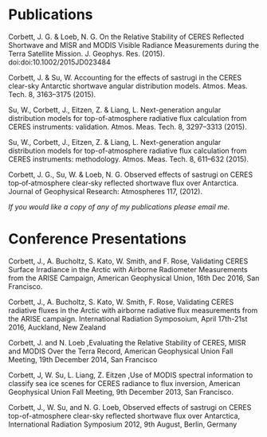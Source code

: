 # Publications
Corbett, J. G. & Loeb, N. G. On the Relative Stability of CERES Reflected Shortwave and MISR and MODIS Visible Radiance Measurements during the Terra Satellite Mission. J. Geophys. Res. (2015). doi:doi:10.1002/2015JD023484

Corbett, J. & Su, W. Accounting for the effects of sastrugi in the CERES clear-sky Antarctic shortwave angular distribution models. Atmos. Meas. Tech. 8, 3163–3175 (2015).

Su, W., Corbett, J., Eitzen, Z. & Liang, L. Next-generation angular distribution models for top-of-atmosphere radiative flux calculation from CERES instruments: validation. Atmos. Meas. Tech. 8, 3297–3313 (2015).

Su, W., Corbett, J., Eitzen, Z. & Liang, L. Next-generation angular distribution models for top-of-atmosphere radiative flux calculation from CERES instruments: methodology. Atmos. Meas. Tech. 8, 611–632 (2015).

Corbett, J. G., Su, W. & Loeb, N. G. Observed effects of sastrugi on CERES top‐of‐atmosphere clear‐sky reflected shortwave flux over Antarctica. Journal of Geophysical Research: Atmospheres 117, (2012).

*If you would like a copy of any of my publications please email me.*

# Conference Presentations
Corbett, J., A. Bucholtz, S. Kato, W. Smith, and F. Rose, Validating CERES Surface Irradiance in the Arctic with Airborne Radiometer Measurements from the ARISE Campaign, American Geophysical Union, 16th Dec 2016, San Francisco.  

Corbett, J., A. Bucholtz, S. Kato, W. Smith, F. Rose, Validating CERES radiative fluxes in the Arctic with airborne radiative flux measurements from the ARISE campaign. International Radiation Symposoium, April 17th-21st 2016, Auckland, New Zealand

Corbett, J. and N. Loeb ,Evaluating the Relative Stability of CERES, MISR and MODIS Over the Terra Record, American Geophysical Union Fall Meeting, 19th December 2014, San Francisco

Corbett, J, W. Su, L. Liang, Z. Eitzen ,Use of MODIS spectral information to classify sea ice scenes for CERES radiance to flux inversion, American Geophysical Union Fall Meeting, 9th December 2013, San Francisco.

Corbett, J., W. Su, and N. G. Loeb, Observed effects of sastrugi on CERES top-of-atmosphere clear-sky reflected shortwave flux over Antarctica, International Radiation Symposium 2012, 9th August, Berlin, Germany
